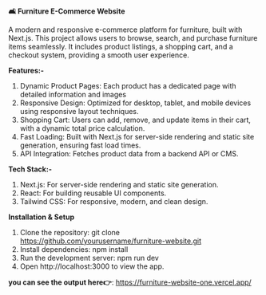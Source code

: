 **🛋️ Furniture E-Commerce Website**

A modern and responsive e-commerce platform for furniture, built with Next.js. This project allows users to browse, search, and purchase furniture items seamlessly. It includes product listings, a shopping cart, and a checkout system, providing a smooth user experience.

**Features:-**
1. Dynamic Product Pages: Each product has a dedicated page with detailed information and images
2. Responsive Design: Optimized for desktop, tablet, and mobile devices using responsive layout techniques.
3. Shopping Cart: Users can add, remove, and update items in their cart, with a dynamic total price calculation.
4. Fast Loading: Built with Next.js for server-side rendering and static site generation, ensuring fast load times.
5. API Integration: Fetches product data from a backend API or CMS.

**Tech Stack:-**
1. Next.js: For server-side rendering and static site generation.
2. React: For building reusable UI components.
3. Tailwind CSS: For responsive, modern, and clean design.

**Installation & Setup**
1. Clone the repository: git clone https://github.com/yourusername/furniture-website.git
2. Install dependencies: npm install
3. Run the development server: npm run dev
4. Open http://localhost:3000 to view the app.

**you can see the output here👉**: https://furniture-website-one.vercel.app/

